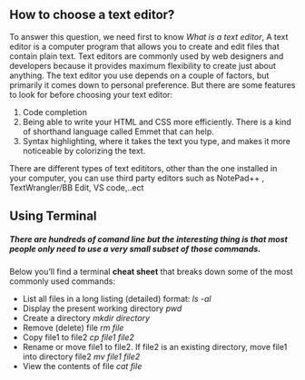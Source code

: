 ## How to choose a text editor?
To answer this question, we need first to know *What is a text editor*, A text editor is a computer program that allows you to create and edit files that contain plain text.
Text editors are commonly used by web designers and developers because it provides maximum flexibility to create just about anything. 
The text editor you use depends on a couple of factors, but primarily it comes down to personal preference. But there are some features to look for before choosing your text editor:
1. Code completion
2. Being able to write your HTML and CSS more efficiently. There is a kind of shorthand language called Emmet that can help.
3. Syntax highlighting, where it takes the text you type, and makes it more noticeable by colorizing the text.

There are different types of text edititors, other than the one installed in your computer, you can use third party editors such as NotePad++ , TextWrangler/BB Edit, VS code,..ect 

## Using Terminal
##### There are hundreds of comand line but the interesting thing is that most people only need to use a very small subset of those commands.
Below you’ll find a terminal **cheat sheet** that breaks down some of the most commonly used commands:
- List all files in a long listing (detailed) format:
     *ls -al*
- Display the present working directory
     *pwd*
- Create a directory
     *mkdir directory*
- Remove (delete) file
     *rm file*
- Copy file1 to file2
     *cp file1 file2*
- Rename or move file1 to file2. If file2 is an existing directory, move file1 into directory file2
     *mv file1 file2*
- View the contents of file
     *cat file*


